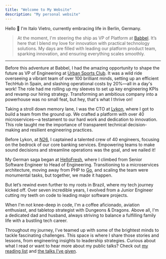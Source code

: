 ```yaml
---
title: "Welcome to My Website"
description: "My personal website"
---
```


<div class="home-content">

Hello 👋 I'm Italo Vietro, currently embracing life in Berlin, Germany.

> At the moment, I'm steering the ship as VP of Platform at [Babbel](https://babbel.com). It’s here that I blend my love for innovation with practical technology solutions. My days are filled with leading our platform product team, sparking innovation, and ensuring everything scales smoothly.

---

Before this adventure at Babbel, I had the amazing opportunity to shape the future as VP of Engineering at [Urban Sports Club](https://urbansportsclub.com). It was a wild ride overseeing a vibrant team of over 100 brilliant minds, setting up an efficient TechHub in Spain, and slashing operational costs by 20%—all in a day's work! The role had me rolling up my sleeves to set up key engineering KPIs and revamp our hiring strategy. Transforming an ambitious company into a powerhouse was no small feat, but hey, that's what I thrive on!

Taking a stroll down memory lane, I was the CTO at [Lykon](https://lykon.de/), where I got to build a team from the ground up. We crafted a platform with over 40 microservices—a testament to our hard work and dedication to innovation. This role taught me the importance of transparent technical decision-making and resilient engineering practices.

Before Lykon, at [N26](https://n26.com/), I captained a talented crew of 40 engineers, focusing on the bedrock of our core banking services. Empowering teams to make sound decisions and streamline operations was the goal, and we nailed it!

My German saga began at [HelloFresh](https://hellofresh.com/), where I climbed from Senior Software Engineer to Head of Engineering. Transitioning to a microservices architecture, moving away from PHP to [Go](https://go.dev/), and scaling the team were monumental tasks, but together, we made it happen.

But let’s rewind even further to my roots in Brazil, where my tech journey kicked off. Over seven incredible years, I evolved from a Junior Engineer cutting my teeth on code to leading major software projects.

When I'm not knee-deep in code, I'm a coffee aficionado, aviation enthusiast, and tabletop strategist with Dungeons & Dragons. Above all, I'm a dedicated dad and husband, always striving to balance a fulfilling family life with a bustling tech career.

Throughout my journey, I've teamed up with some of the brightest minds to tackle fascinating challenges. This space is where I share those stories and lessons, from engineering insights to leadership strategies. Curious about what I read or want to hear more about my public talks? Check out [my reading list](my-reading-list) and [the talks I’ve given](talks).

</div>
